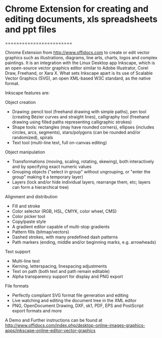 # Chrome Extension for creating and editing documents, xls spreadsheets and ppt files
========================

Chrome Extension from http://www.offidocs.com to create or edit vector graphics such as illustrations, diagrams, line arts, charts, logos and complex paintings. It is an integration with the Linux Desktop app Inkscape, which is an open-source vector graphics editor similar to Adobe Illustrator, Corel Draw, Freehand, or Xara X. What sets Inkscape apart is its use of Scalable Vector Graphics (SVG), an open XML-based W3C standard, as the native format.

Inkscape features are:

Object creation
- Drawing: pencil tool (freehand drawing with simple paths), pen tool (creating Bézier curves and straight lines), calligraphy tool (freehand drawing using filled paths representing calligraphic strokes)
- Shape tools: rectangles (may have rounded corners), ellipses (includes circles, arcs, segments), stars/polygons (can be rounded and/or randomized), spirals
- Text tool (multi-line text, full on-canvas editing)

Object manipulation
- Transformations (moving, scaling, rotating, skewing), both interactively and by specifying exact numeric values
- Grouping objects ("select in group" without ungrouping, or "enter the group" making it a temporary layer)
- Layers (lock and/or hide individual layers, rearrange them, etc; layers can form a hierarchical tree)

Alignment and distribution
- Fill and stroke
- Color selector (RGB, HSL, CMYK, color wheel, CMS)
- Color picker tool
- Copy/paste style
- A gradient editor capable of multi-stop gradients
- Pattern fills (bitmap/vectors)
- Dashed strokes, with many predefined dash patterns
- Path markers (ending, middle and/or beginning marks, e.g. arrowheads)

Text support
- Multi-line text
- Kerning, letterspacing, linespacing adjustments
- Text on path (both text and path remain editable)
- Alpha transparency support for display and PNG export

File formats
- Perfectly compliant SVG format file generation and editing
- Live watching and editing the document tree in the XML editor
- PNG, OpenDocument Drawing, DXF, sk1, PDF, EPS and PostScript export formats and more


A Demo and Further instructions can be found at http://www.offidocs.com/index.php/desktop-online-images-graphics-apps/inkscape-online-editor-vector-graphics
